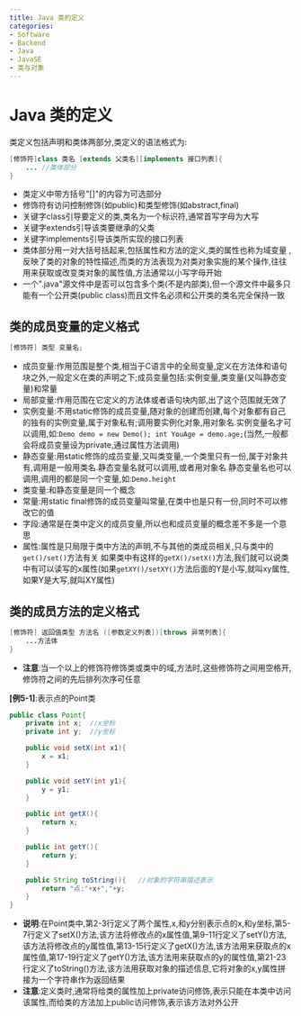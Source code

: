 ```yaml
---
title: Java 类的定义
categories:
- Software
- Backend
- Java
- JavaSE
- 类与对象
---
```

# Java 类的定义

类定义包括声明和类体两部分,类定义的语法格式为:

```java
[修饰符]class 类名 [extends 父类名][implements 接口列表]{
    ... //类体部分
}
```

- 类定义中带方括号"[]"的内容为可选部分
- 修饰符有访问控制修饰(如public)和类型修饰(如abstract,final)
- 关键字class引导要定义的类,类名为一个标识符,通常首写字母为大写
- 关键字extends引导该类要继承的父类
- 关键字implements引导该类所实现的接口列表
- 类体部分用一对大括号括起来,包括属性和方法的定义,类的属性也称为域变量 , 反映了类的对象的特性描述,而类的方法表现为对类对象实施的某个操作,往往用来获取或改变类对象的属性值,方法通常以小写字母开始
- 一个".java"源文件中是否可以包含多个类(不是内部类),但一个源文件中最多只能有一个公开类(public class)而且文件名必须和公开类的类名完全保持一致

## 类的成员变量的定义格式

```java
[修饰符] 类型 变量名;
```

- 成员变量:作用范围是整个类,相当于C语言中的全局变量,定义在方法体和语句块之外,一般定义在类的声明之下;成员变量包括:实例变量,类变量(又叫静态变量)和常量
- 局部变量:作用范围在它定义的方法体或者语句块内部,出了这个范围就无效了
- 实例变量:不用static修饰的成员变量,随对象的创建而创建,每个对象都有自己的独有的实例变量,属于对象私有;调用要实例化对象,用对象名.实例变量名才可以调用,如:`Demo demo = new Demo(); int YouAge = demo.age;`(当然,一般都会将成员变量设为private,通过属性方法调用)
- 静态变量:用static修饰的成员变量,又叫类变量,一个类里只有一份,属于对象共有,调用是一般用类名.静态变量名就可以调用,或者用对象名.静态变量名也可以调用,调用的都是同一个变量,如:`Demo.height`
- 类变量:和静态变量是同一个概念
- 常量:用static final修饰的成员变量叫常量,在类中也是只有一份,同时不可以修改它的值
- 字段:通常是在类中定义的成员变量,所以也和成员变量的概念差不多是一个意思
- 属性:属性是只局限于类中方法的声明,不与其他的类成员相关,只与类中的`get()/set()`方法有关
  如果类中有这样的`getX()/setX()`方法,我们就可以说类中有可以读写的x属性(如果`getXY()/setXY()`方法后面的Y是小写,就叫xy属性,如果Y是大写,就叫XY属性)

## 类的成员方法的定义格式

```java
[修饰符] 返回值类型 方法名 ([参数定义列表])[throws 异常列表]{
    ...方法体
}
```

- **注意**:当一个以上的修饰符修饰类或类中的域,方法时,这些修饰符之间用空格开,修饰符之间的先后排列次序可任意

**[例5-1]**:表示点的Point类

```java
public class Point{
    private int x;	//x坐标
    private int y;	//y坐标

    public void setX(int x1){
        x = x1;
    }

    public void setY(int y1){
        y = y1;
    }

    public int getX(){
        return x;
    }

    public int getY(){
        return y;
    }

    public String toString(){	//对象的字符串描述表示
        return "点:"+x+","+y;
    }
}
```

- **说明**:在Point类中,第2-3行定义了两个属性,x,和y分别表示点的x,和y坐标,第5-7行定义了setX()方法,该方法将修改点的x属性值,第9-11行定义了setY()方法,该方法将修改点的y属性值,第13-15行定义了getX()方法,该方法用来获取点的x属性值,第17-19行定义了getY()方法,该方法用来获取点的y的属性值,第21-23行定义了toString()方法,该方法用获取对象的描述信息,它将对象的x,y属性拼接为一个字符串作为返回结果
- **注意**:定义类时,通常将给类的属性加上private访问修饰,表示只能在本类中访问该属性,而给类的方法加上public访问修饰,表示该方法对外公开

